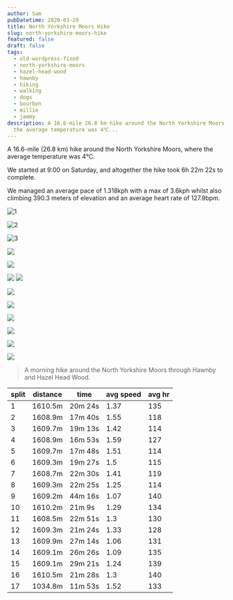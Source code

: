 ```yaml
---
author: Sam
pubDatetime: 2020-03-29
title: North Yorkshire Moors Hike
slug: north-yorkshire-moors-hike
featured: false
draft: false
tags:
  - old-wordpress-fixed
  - north-yorkshire-moors
  - hazel-head-wood
  - hawnby
  - hiking
  - walking
  - dogs
  - bourbon
  - millie
  - jammy
description: A 16.6-mile 26.8 km hike around the North Yorkshire Moors, where
  the average temperature was 4℃...
---
```

A 16.6-mile (26.8 km) hike around the North Yorkshire Moors, where the average temperature was 4℃.

We started at 9:00 on Saturday, and altogether the hike took 6h 22m 22s to complete.

We managed an average pace of 1.318kph with a max of 3.6kph whilst also climbing 390.3 meters of elevation and an average heart rate of 127.9bpm.

![1](https://dgtzuqphqg23d.cloudfront.net/j9ZVI0F282wPkET7WmBd2ID86gQno0wV1E8A-ImIkLk-768x1024.jpg)

![2](https://dgtzuqphqg23d.cloudfront.net/MLb_DqwILhNX0-Ldb9GsE7GH2n1HFLTSU3uXw-xPmDY-768x1024.jpg)

![3](https://dgtzuqphqg23d.cloudfront.net/pnZq6uC0K8vMKO2DnwbxWtiTnAo1A-YzFtm1Cz3JC3I-1024x768.jpg)

![](https://dgtzuqphqg23d.cloudfront.net/_VgBJDI3x8aOaiAtQJXVx-tj31dAwiuc2Pt4QohRFsM-1024x768.jpg)

![](https://dgtzuqphqg23d.cloudfront.net/STkUZxxIAixoXds4zvIqTAnbS9cUIN5_Wq48zUCUT_c-768x1024.jpg)

![](https://dgtzuqphqg23d.cloudfront.net/Ulno_rjtqLBP2PpLr2w_qFd7C97xR4B-NrQXWWJBklc-1024x768.jpg) ![](https://dgtzuqphqg23d.cloudfront.net/wKsovLuPl2p1zbu7tEVVv5fnZPvtf0ElY1RFohOOLvA-1024x768.jpg)

![](https://dgtzuqphqg23d.cloudfront.net/rBaQEKvwpRFpir7iTPQxuznZlW6Iow4K8vIH-fWx4m4-1024x768.jpg)

![](https://dgtzuqphqg23d.cloudfront.net/UGsqTTIrE5NzBr1Bus-CGCn9F8pR822kmbRvC_SyH5I-768x1024.jpg)

![](https://dgtzuqphqg23d.cloudfront.net/0nNQO5bGBR49QtAx9xW8yt2xmi9uW3dnqIvGYjk9MTQ-1024x768.jpg)

![](https://dgtzuqphqg23d.cloudfront.net/64PRCEzvzJj-KxAR3rEPE0r6uXaA3lqDUYLQqXJF5n8-1024x768.jpg)

![](https://dgtzuqphqg23d.cloudfront.net/IAJ9VsCxX_j17blWM8YjRIEc4l4jyjhOF4pPOcj3WVc-768x1024.jpg)

![](https://dgtzuqphqg23d.cloudfront.net/6azPzkW9MJlTb20xnZjEGj2xoRwioeFZzmssSETCv_4-1024x768.jpg)

> A morning hike around the North Yorkshire Moors through Hawnby and Hazel Head Wood.

| split | distance | time | avg speed | avg hr |
| --- | --- | --- | --- | --- |
| 1   | 1610.5m | 20m 24s | 1.37 | 135 |
| 2   | 1608.9m | 17m 40s | 1.55 | 118 |
| 3   | 1609.7m | 19m 13s | 1.42 | 114 |
| 4   | 1608.9m | 16m 53s | 1.59 | 127 |
| 5   | 1609.7m | 17m 48s | 1.51 | 114 |
| 6   | 1609.3m | 19m 27s | 1.5 | 115 |
| 7   | 1608.7m | 22m 30s | 1.41 | 119 |
| 8   | 1609.3m | 22m 25s | 1.25 | 114 |
| 9   | 1609.2m | 44m 16s | 1.07 | 140 |
| 10  | 1610.2m | 21m 9s | 1.29 | 134 |
| 11  | 1608.5m | 22m 51s | 1.3 | 130 |
| 12  | 1609.3m | 21m 24s | 1.33 | 128 |
| 13  | 1609.9m | 27m 14s | 1.06 | 131 |
| 14  | 1609.1m | 26m 26s | 1.09 | 135 |
| 15  | 1609.1m | 29m 21s | 1.24 | 139 |
| 16  | 1610.5m | 21m 28s | 1.3 | 140 |
| 17  | 1034.8m | 11m 53s | 1.52 | 133 |